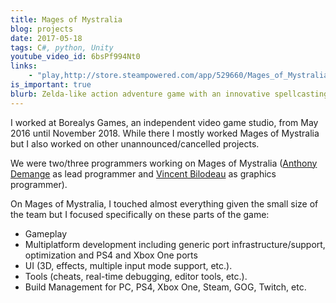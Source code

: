 ```yaml
---
title: Mages of Mystralia
blog: projects
date: 2017-05-18
tags: C#, python, Unity
youtube_video_id: 6bsPf994Nt0
links:
    - "play,http://store.steampowered.com/app/529660/Mages_of_Mystralia/"
is_important: true
blurb: Zelda-like action adventure game with an innovative spellcasting system on PC, PS4 and Xbox One.
---
```

I worked at Borealys Games, an independent video game studio, from May 2016 until November 2018. While there I mostly worked Mages of Mystralia but I also worked on other unannounced/cancelled projects.

We were two/three programmers working on Mages of Mystralia ([Anthony Demange](https://www.linkedin.com/in/anthonydemange/) as lead programmer and [Vincent Bilodeau](https://www.linkedin.com/in/vincentbilodeau/) as graphics programmer).

On Mages of Mystralia, I touched almost everything given the small size of the team but I focused specifically on these parts of the game:

- Gameplay
- Multiplatform development including generic port infrastructure/support, optimization and PS4 and Xbox One ports
- UI (3D, effects, multiple input mode support, etc.).
- Tools (cheats, real-time debugging, editor tools, etc.).
- Build Management for PC, PS4, Xbox One, Steam, GOG, Twitch, etc.
